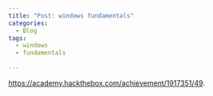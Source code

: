```yaml
---
title: "Post: windows fundamentals"
categories:
  - Blog
tags:
  - windows
  - fundamentals
 
---
```


https://academy.hackthebox.com/achievement/1917351/49.

